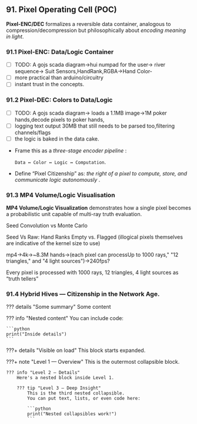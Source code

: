## 91. Pixel Operating Cell (POC)

**Pixel-ENC/DEC** formalizes a reversible data container, analogous to compression/decompression but philosophically about *encoding meaning in light*.

### 91.1 Pixel-ENC: Data/Logic Container

* [ ] TODO: A gojs scada diagram->hui numpad for the user-> river sequence-> Suit Sensors,HandRank,RGBA->Hand Color-
* [ ] more practical than arduino/circuitry
* [ ] instant trust in the concepts.

### 91.2 Pixel-DEC: Colors to Data/Logic

* [ ] TODO: A gojs scada diagram-> loads a 1.1MB image->1M poker hands,decode pixels to poker hands,
* [ ] logging text output 30MB that still needs to be parsed too,filtering channels/flags
* [ ] the logic is baked in the data cake.

* Frame this as a *three-stage encoder pipeline* :

  `Data ↔ Color ↔ Logic ↔ Computation`.
* Define “Pixel Citizenship” as: *the right of a pixel to compute, store, and communicate logic autonomously* .

### 91.3 MP4 Volume/Logic Visualisation

**MP4 Volume/Logic Visualization** demonstrates how a single pixel becomes a probabilistic unit capable of multi-ray truth evaluation.

Seed Convolution vs Monte Carlo

Seed Vs Raw: Hand Ranks Empty vs. Flagged (illogical pixels themselves are indicative of the kernel size to use)

mp4->4k->~8.3M hands->(each pixel can processUp to 1000 rays," "12 triangles," and "4 light sources")->240fps?

Every pixel is processed with 1000 rays, 12 triangles, 4 light sources as “truth tellers”

### 91.4 Hybrid Hives — Citizenship in the Network Age.

??? details "Some summary"
    Some content

??? info "Nested content"
    You can include code:

    ```python
    print("Inside details")
    ```
???+ details "Visible on load"
    This block starts expanded.


???+ note "Level 1 — Overview"
    This is the outermost collapsible block.

    ??? info "Level 2 — Details"
        Here's a nested block inside Level 1.

        ??? tip "Level 3 — Deep Insight"
            This is the third nested collapsible.
            You can put text, lists, or even code here:

            ```python
            print("Nested collapsibles work!")
            ```
